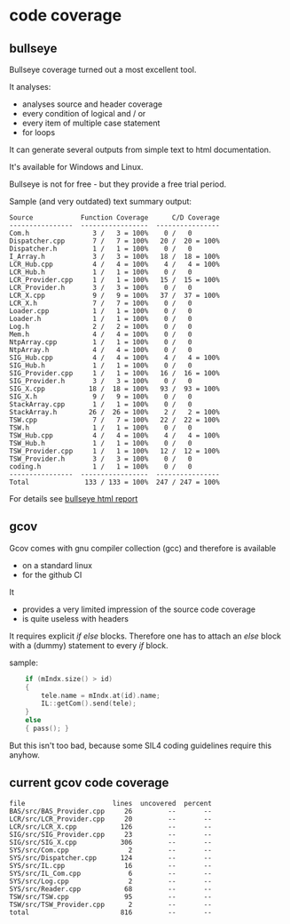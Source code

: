 # code coverage
## bullseye
Bullseye coverage turned out a most excellent tool.

It analyses:
-   analyses source and header coverage
-   every condition of logical and / or
-   every item of multiple case statement
-   for loops

It can generate several outputs from simple text to html documentation.

It's available for Windows and Linux. 

Bullseye is not for free - but they provide a free trial period. 

Sample (and very outdated) text summary output:
```
Source            Function Coverage      C/D Coverage
----------------  -----------------  ----------------
Com.h                3 /   3 = 100%    0 /   0
Dispatcher.cpp       7 /   7 = 100%   20 /  20 = 100%
Dispatcher.h         1 /   1 = 100%    0 /   0
I_Array.h            3 /   3 = 100%   18 /  18 = 100%
LCR_Hub.cpp          4 /   4 = 100%    4 /   4 = 100%
LCR_Hub.h            1 /   1 = 100%    0 /   0
LCR_Provider.cpp     1 /   1 = 100%   15 /  15 = 100%
LCR_Provider.h       3 /   3 = 100%    0 /   0
LCR_X.cpp            9 /   9 = 100%   37 /  37 = 100%
LCR_X.h              7 /   7 = 100%    0 /   0
Loader.cpp           1 /   1 = 100%    0 /   0
Loader.h             1 /   1 = 100%    0 /   0
Log.h                2 /   2 = 100%    0 /   0
Mem.h                4 /   4 = 100%    0 /   0
NtpArray.cpp         1 /   1 = 100%    0 /   0
NtpArray.h           4 /   4 = 100%    0 /   0
SIG_Hub.cpp          4 /   4 = 100%    4 /   4 = 100%
SIG_Hub.h            1 /   1 = 100%    0 /   0
SIG_Provider.cpp     1 /   1 = 100%   16 /  16 = 100%
SIG_Provider.h       3 /   3 = 100%    0 /   0
SIG_X.cpp           18 /  18 = 100%   93 /  93 = 100%
SIG_X.h              9 /   9 = 100%    0 /   0
StackArray.cpp       1 /   1 = 100%    0 /   0
StackArray.h        26 /  26 = 100%    2 /   2 = 100%
TSW.cpp              7 /   7 = 100%   22 /  22 = 100%
TSW.h                1 /   1 = 100%    0 /   0
TSW_Hub.cpp          4 /   4 = 100%    4 /   4 = 100%
TSW_Hub.h            1 /   1 = 100%    0 /   0
TSW_Provider.cpp     1 /   1 = 100%   12 /  12 = 100%
TSW_Provider.h       3 /   3 = 100%    0 /   0
coding.h             1 /   1 = 100%    0 /   0
----------------  -----------------  ----------------
Total              133 / 133 = 100%  247 / 247 = 100%
```
For details see [bullseye html report](http://dstw.sorgo.de/bullseye/)

## gcov
Gcov comes with gnu compiler collection (gcc) and therefore is available
-   on a standard linux
-   for the github CI

It 
-   provides a very limited impression of the source code coverage
-   is quite useless with headers

It requires explicit _if else_ blocks. Therefore one has to attach an _else_ block with a (dummy) statement to every _if_ block.

sample:
```cpp
    if (mIndx.size() > id)
    {
        tele.name = mIndx.at(id).name;
        IL::getCom().send(tele);
    }
    else
    { pass(); }
```
But this isn't too bad, because some SIL4 coding guidelines require this anyhow.

## current gcov code coverage
```
file                      lines  uncovered  percent
BAS/src/BAS_Provider.cpp     26         --       --
LCR/src/LCR_Provider.cpp     20         --       --
LCR/src/LCR_X.cpp           126         --       --
SIG/src/SIG_Provider.cpp     23         --       --
SIG/src/SIG_X.cpp           306         --       --
SYS/src/Com.cpp               2         --       --
SYS/src/Dispatcher.cpp      124         --       --
SYS/src/IL.cpp               16         --       --
SYS/src/IL_Com.cpp            6         --       --
SYS/src/Log.cpp               2         --       --
SYS/src/Reader.cpp           68         --       --
TSW/src/TSW.cpp              95         --       --
TSW/src/TSW_Provider.cpp      2         --       --
total                       816         --       --
```
